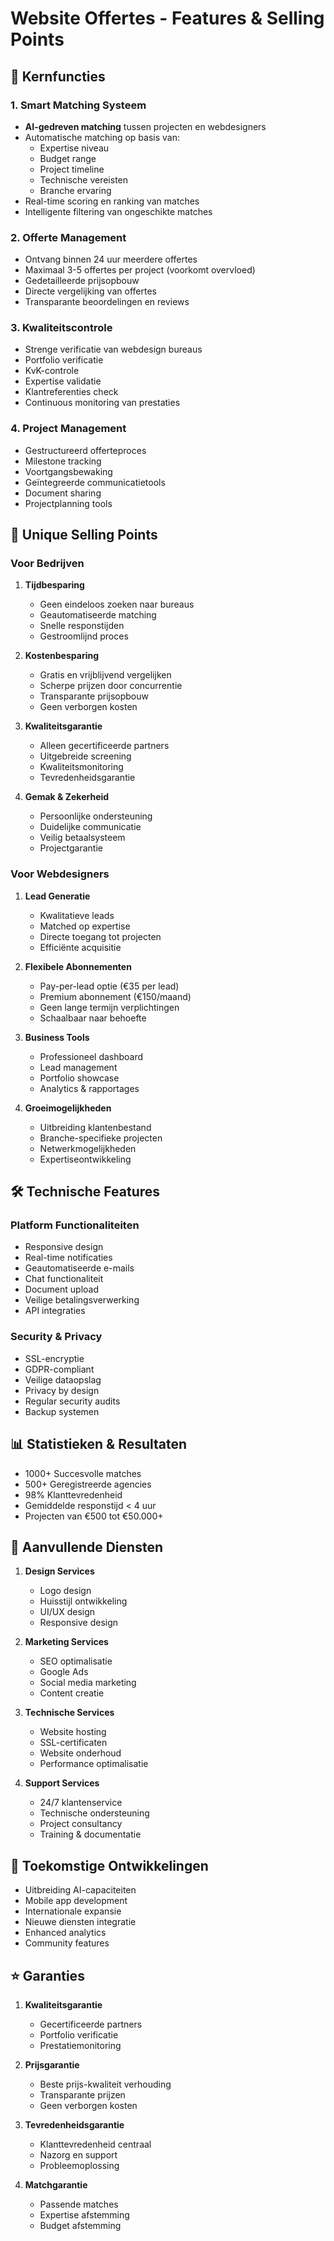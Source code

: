 # Website Offertes - Features & Selling Points

## 🎯 Kernfuncties

### 1. Smart Matching Systeem
- **AI-gedreven matching** tussen projecten en webdesigners
- Automatische matching op basis van:
  - Expertise niveau
  - Budget range
  - Project timeline
  - Technische vereisten
  - Branche ervaring
- Real-time scoring en ranking van matches
- Intelligente filtering van ongeschikte matches

### 2. Offerte Management
- Ontvang binnen 24 uur meerdere offertes
- Maximaal 3-5 offertes per project (voorkomt overvloed)
- Gedetailleerde prijsopbouw
- Directe vergelijking van offertes
- Transparante beoordelingen en reviews

### 3. Kwaliteitscontrole
- Strenge verificatie van webdesign bureaus
- Portfolio verificatie
- KvK-controle
- Expertise validatie
- Klantreferenties check
- Continuous monitoring van prestaties

### 4. Project Management
- Gestructureerd offerteproces
- Milestone tracking
- Voortgangsbewaking
- Geïntegreerde communicatietools
- Document sharing
- Projectplanning tools

## 💎 Unique Selling Points

### Voor Bedrijven
1. **Tijdbesparing**
   - Geen eindeloos zoeken naar bureaus
   - Geautomatiseerde matching
   - Snelle responstijden
   - Gestroomlijnd proces

2. **Kostenbesparing**
   - Gratis en vrijblijvend vergelijken
   - Scherpe prijzen door concurrentie
   - Transparante prijsopbouw
   - Geen verborgen kosten

3. **Kwaliteitsgarantie**
   - Alleen gecertificeerde partners
   - Uitgebreide screening
   - Kwaliteitsmonitoring
   - Tevredenheidsgarantie

4. **Gemak & Zekerheid**
   - Persoonlijke ondersteuning
   - Duidelijke communicatie
   - Veilig betaalsysteem
   - Projectgarantie

### Voor Webdesigners
1. **Lead Generatie**
   - Kwalitatieve leads
   - Matched op expertise
   - Directe toegang tot projecten
   - Efficiënte acquisitie

2. **Flexibele Abonnementen**
   - Pay-per-lead optie (€35 per lead)
   - Premium abonnement (€150/maand)
   - Geen lange termijn verplichtingen
   - Schaalbaar naar behoefte

3. **Business Tools**
   - Professioneel dashboard
   - Lead management
   - Portfolio showcase
   - Analytics & rapportages

4. **Groeimogelijkheden**
   - Uitbreiding klantenbestand
   - Branche-specifieke projecten
   - Netwerkmogelijkheden
   - Expertiseontwikkeling

## 🛠 Technische Features

### Platform Functionaliteiten
- Responsive design
- Real-time notificaties
- Geautomatiseerde e-mails
- Chat functionaliteit
- Document upload
- Veilige betalingsverwerking
- API integraties

### Security & Privacy
- SSL-encryptie
- GDPR-compliant
- Veilige dataopslag
- Privacy by design
- Regular security audits
- Backup systemen

## 📊 Statistieken & Resultaten
- 1000+ Succesvolle matches
- 500+ Geregistreerde agencies
- 98% Klanttevredenheid
- Gemiddelde responstijd < 4 uur
- Projecten van €500 tot €50.000+

## 🎁 Aanvullende Diensten
1. **Design Services**
   - Logo design
   - Huisstijl ontwikkeling
   - UI/UX design
   - Responsive design

2. **Marketing Services**
   - SEO optimalisatie
   - Google Ads
   - Social media marketing
   - Content creatie

3. **Technische Services**
   - Website hosting
   - SSL-certificaten
   - Website onderhoud
   - Performance optimalisatie

4. **Support Services**
   - 24/7 klantenservice
   - Technische ondersteuning
   - Project consultancy
   - Training & documentatie

## 💫 Toekomstige Ontwikkelingen
- Uitbreiding AI-capaciteiten
- Mobile app development
- Internationale expansie
- Nieuwe diensten integratie
- Enhanced analytics
- Community features

## ⭐ Garanties
1. **Kwaliteitsgarantie**
   - Gecertificeerde partners
   - Portfolio verificatie
   - Prestatiemonitoring

2. **Prijsgarantie**
   - Beste prijs-kwaliteit verhouding
   - Transparante prijzen
   - Geen verborgen kosten

3. **Tevredenheidsgarantie**
   - Klanttevredenheid centraal
   - Nazorg en support
   - Probleemoplossing

4. **Matchgarantie**
   - Passende matches
   - Expertise afstemming
   - Budget afstemming